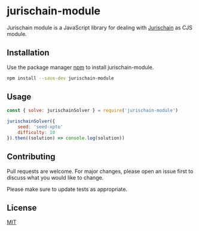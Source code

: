 # jurischain-module

Jurischain module is a JavaScript library for dealing with [Jurischain](https://www.jurischain.com.br/) as CJS module.

## Installation

Use the package manager [npm](https://www.npmjs.com/) to install jurischain-module.

```bash
npm install --save-dev jurischain-module
```

## Usage

```js
const { solve: jurischainSolver } = require('jurischain-module')

jurischainSolver({
    seed: 'seed-xpto'
    difficulty: 10
}).then((solution) => console.log(solution))
```

## Contributing
Pull requests are welcome. For major changes, please open an issue first to discuss what you would like to change.

Please make sure to update tests as appropriate.

## License
[MIT](https://choosealicense.com/licenses/mit/)